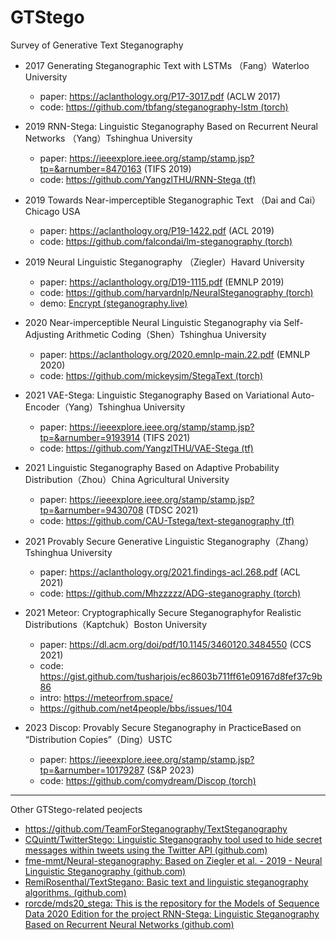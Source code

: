 # GTStego
Survey of Generative Text Steganography


- 2017 Generating Steganographic Text with LSTMs （Fang）Waterloo University
  - paper: https://aclanthology.org/P17-3017.pdf (ACLW 2017)
  - code: [https://github.com/tbfang/steganography-lstm (torch)](https://github.com/tbfang/steganography-lstm)

- 2019 RNN-Stega: Linguistic Steganography Based  on Recurrent Neural Networks （Yang）Tshinghua University
  - paper: https://ieeexplore.ieee.org/stamp/stamp.jsp?tp=&arnumber=8470163 (TIFS 2019)
  - code: [https://github.com/YangzlTHU/RNN-Stega (tf)](https://github.com/YangzlTHU/RNN-Stega)

- 2019 Towards Near-imperceptible Steganographic Text （Dai and Cai）Chicago USA
  - paper: https://aclanthology.org/P19-1422.pdf (ACL 2019)
  - code: [https://github.com/falcondai/lm-steganography (torch)](https://github.com/falcondai/lm-steganography)

- 2019 Neural Linguistic Steganography （Ziegler）Havard University
  - paper: https://aclanthology.org/D19-1115.pdf (EMNLP 2019)
  - code: [https://github.com/harvardnlp/NeuralSteganography (torch)](https://github.com/harvardnlp/NeuralSteganography)
  - demo: [Encrypt (steganography.live)](https://steganography.live/)

- 2020 Near-imperceptible Neural Linguistic Steganography via Self-Adjusting Arithmetic Coding（Shen）Tshinghua University
  - paper: https://aclanthology.org/2020.emnlp-main.22.pdf (EMNLP 2020)
  - code: [https://github.com/mickeysjm/StegaText (torch)](https://github.com/mickeysjm/StegaText)
  
- 2021 VAE-Stega: Linguistic Steganography Based on Variational Auto-Encoder（Yang）Tshinghua University
  - paper: https://ieeexplore.ieee.org/stamp/stamp.jsp?tp=&arnumber=9193914 (TIFS 2021)
  - code: [https://github.com/YangzlTHU/VAE-Stega (tf)](https://github.com/YangzlTHU/VAE-Stega)

- 2021 Linguistic Steganography Based on Adaptive Probability Distribution（Zhou）China Agricultural University
  - paper: https://ieeexplore.ieee.org/stamp/stamp.jsp?tp=&arnumber=9430708 (TDSC 2021)
  - code: [https://github.com/CAU-Tstega/text-steganography (tf)](https://github.com/CAU-Tstega/text-steganography)

- 2021 Provably Secure Generative Linguistic Steganography（Zhang）Tshinghua University
  - paper: https://aclanthology.org/2021.findings-acl.268.pdf (ACL 2021)
  - code: [https://github.com/Mhzzzzz/ADG-steganography (torch)](https://github.com/Mhzzzzz/ADG-steganography)

- 2021 Meteor: Cryptographically Secure Steganographyfor Realistic Distributions（Kaptchuk）Boston University
  - paper: https://dl.acm.org/doi/pdf/10.1145/3460120.3484550 (CCS 2021)
  - code: https://gist.github.com/tusharjois/ec8603b711ff61e09167d8fef37c9b86
  - intro: https://meteorfrom.space/
  - https://github.com/net4people/bbs/issues/104

- 2023 Discop: Provably Secure Steganography in PracticeBased on “Distribution Copies”（Ding）USTC
  - paper: https://ieeexplore.ieee.org/stamp/stamp.jsp?tp=&arnumber=10179287 (S&P 2023)
  - code: [https://github.com/comydream/Discop (torch)](https://github.com/comydream/Discop)


---


Other GTStego-related peojects

- https://github.com/TeamForSteganography/TextSteganography
- [CQuintt/TwitterStego: Linguistic Steganography tool used to hide secret messages within tweets using the Twitter API (github.com)](https://github.com/CQuintt/TwitterStego)
- [fme-mmt/Neural-steganography: Based on Ziegler et al. - 2019 - Neural Linguistic Steganography (github.com)](https://github.com/fme-mmt/Neural-steganography)
- [RemiRosenthal/TextStegano: Basic text and linguistic steganography algorithms. (github.com)](https://github.com/RemiRosenthal/TextStegano)
- [rorcde/mds20_stega: This is the repository for the Models of Sequence Data 2020 Edition for the project RNN-Stega: Linguistic Steganography Based on Recurrent Neural Networks (github.com)](https://github.com/rorcde/mds20_stega)
